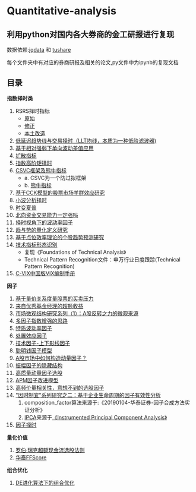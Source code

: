 <!--
 * @Author: your name
 * @Date: 2022-04-17 00:54:11
 * @LastEditTime: 2022-05-25 13:05:12
 * @LastEditors: hugo2046 shen.lan123@gmail.com
 * @Description: 打开koroFileHeader查看配置 进行设置: https://github.com/OBKoro1/koro1FileHeader/wiki/%E9%85%8D%E7%BD%AE
 * @FilePath: \undefinedd:\WrokSpace\Quantitative-analysis\README.md
-->
# Quantitative-analysis

## 利用python对国内各大券商的金工研报进行复现

数据依赖:[jqdata](https://www.joinquant.com/) 和 [tushare](https://tushare.pro/)

每个文件夹中有对应的券商研报及相关的论文,py文件中为ipynb的复现文档

## 目录

**指数择时类**

1. RSRS择时指标
    - [原始](https://www.joinquant.com/view/community/detail/1f0faa953856129e5826979ff9b68095)
    - [修正](https://www.joinquant.com/view/community/detail/32b60d05f16c7d719d7fb836687504d6)
    - [本土改造](https://www.joinquant.com/view/community/detail/e855e5b3cf6a3f9219583c2281e4d048)
2. [低延迟趋势线与交易择时（LLT均线，本质为一种低阶滤波器)](https://www.joinquant.com/view/community/detail/f011921f2398c593eee3542a6069f61c)
3. [基于相对强弱下单向波动差值应用](https://www.joinquant.com/view/community/detail/ddf35e24e9dbad456d3e6beaf0841262)
4. [扩散指标](https://www.joinquant.com/view/community/detail/aa69406f4427ea472b1c640fc2e8c448)
5. [指数高阶矩择时](https://www.joinquant.com/view/community/detail/e585df64077e4073ece0bcaa6b054bfa)
6. [CSVC框架及熊牛指标](https://www.joinquant.com/view/community/detail/6a77f468b6f996fcd995a8d0ad8c939c)
    - a. CSVC为一个防过拟框架
    - b. [熊牛指标](https://www.joinquant.com/view/community/detail/d0b0406c2ad2086662de715c92d518cd)
7. [基于CCK模型的股票市场羊群效应研究](https://www.joinquant.com/view/community/detail/3b4c68880062b3b660165bba7571d5a4)
8. [小波分析择时](https://www.joinquant.com/view/community/detail/eab0008b70882d0b1966bb6425db3469)
9. [时变夏普](https://www.joinquant.com/view/community/detail/634a7a14e79f87d44c980094c5e8d5d1)
10. [北向资金交易能力一定强吗](https://www.joinquant.com/view/community/detail/c11731e00f6de8e489ed64cec1621c33)
11. [择时视角下的波动率因子](https://www.joinquant.com/view/community/detail/986f2732c0b0287bc8f161829f32b689)
12. [趋与势的量化定义研究](https://www.joinquant.com/view/community/detail/9d12d9691b4201f95e4d0b99ada7676d)
13. [基于点位效率理论的个股趋势预测研究](https://www.joinquant.com/view/community/detail/f5d05b8233169adbbf44fb7522b2bf53)
14. [技术指标形态识别](https://www.joinquant.com/view/community/detail/1636a1cadab86dc65c65355fe431380c)
    - 复现《Foundations of Technical Analysis》
    - Technical Pattern Recognition文件：申万行业日度跟踪(Technical Pattern Recognition)
15. [C-VIX中国版VIX编制手册](https://www.joinquant.com/view/community/detail/787f5bf7ba5add2d5bc68e154046c10e)


**因子**

1. [基于量价关系度量股票的买卖压力](https://www.joinquant.com/view/community/detail/efc4f507b2ef8703d2c20283b1301980)
2. [来自优秀基金经理的超额收益](https://www.joinquant.com/view/community/detail/51d97afb8d619ffb5219d2e166414d70)
3. [市场微观结构研究系列（1）：A股反转之力的微观来源](https://www.joinquant.com/view/community/detail/521e854c0accab11c0bac2a9d8dac484)
4. [多因子指数增强的思路](https://www.joinquant.com/view/community/detail/8c60c343407d41b09def615c52c8693d)
5. [特质波动率因子](https://www.joinquant.com/view/community/detail/6e4ddf0a1cf3bb17367b463cefe3b5e4?type=1)
6. [处置效应因子](https://www.joinquant.com/view/community/detail/1c3aa95d7485065d977f9ba17cc014fd)
7. [技术因子-上下影线因子](https://www.joinquant.com/view/community/detail/92d2ccab2d412dbfa7df366369e6373b)
8. [聪明钱因子模型](https://www.joinquant.com/view/community/detail/fa281cadcbbca005854c7c45c3c9bd58)
9. [A股市场中如何构造动量因子？](https://www.joinquant.com/view/community/detail/d709c7c9abbee23149d3d4d07e128357)
10. [振幅因子的隐藏结构](https://www.joinquant.com/view/community/detail/a35fe484e3164893d4e48fafd3e08fd2)
11. [高质量动量因子选股](https://www.joinquant.com/view/community/detail/f72c599da7d4ca155b25bff4b281e2e6)
12. [APM因子改进模型](https://www.joinquant.com/view/community/detail/992fe40cc06c0bde50aa4aaf93fa042c)
13. [高频价量相关性，意想不到的选股因子](https://www.joinquant.com/view/community/detail/539e74507dbf571f2be21d8fa4ebb8e6)
14. ["因时制宜"系列研究之二：基于企业生命周期的因子有效性分析](https://www.joinquant.com/view/community/detail/6740756eee3287ae66cbb239a9c53479)
    1.  composition_factor算法来源于:《20190104-华泰证券-因子合成方法实证分析》
    2.  [IPCA](https://github.com/bkelly-lab/ipca)来源于[《Instrumented Principal Component Analysis》](https://papers.ssrn.com/sol3/papers.cfm?abstract_id=2983919)
15. [因子择时](https://www.joinquant.com/view/community/detail/a873b8ba2b510a228eac411eafb93bea)

**量化价值**

1. [罗伯·瑞克超额现金流选股法则](https://www.joinquant.com/view/community/detail/30543ad72454c7648b03bae542af55c9)
2. [华泰FFScore](https://www.joinquant.com/view/community/detail/c4bb321a8124ed575a66a88caf100b9f)

**组合优化**

1. [DE进化算法下的组合优化](https://www.joinquant.com/view/community/detail/2044ade4baf51132d257f2d3c0e56597)

